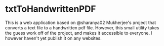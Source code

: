 # txtToHandwrittenPDF
This is a web application based on @sharanya02 Mukherjee's project that converts a text file to a handwritten pdf file. However, this small utility takes the guess work off of the project, and makes it accessible to everyone. I however haven't yet publish it on any websites.
